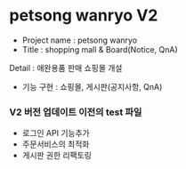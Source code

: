 # petsong wanryo V2
- Project name : petsong wanryo
- Title : shopping mall & Board(Notice, QnA)

Detail : 애완용품 판매 쇼핑몰 개설
- 기능 구현 : 쇼핑몰, 게시판(공지사항, QnA)



### V2 버전 업데이트 이전의 test 파일
- 로그인 API 기능추가
- 주문서비스의 최적화
- 게시판 권한 리팩토링
